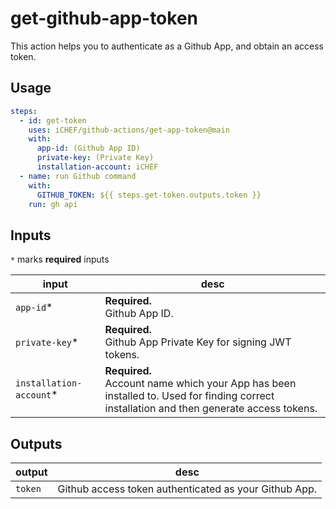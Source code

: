 # get-github-app-token

This action helps you to authenticate as a Github App, and obtain an access token.

## Usage

```yaml
steps:
  - id: get-token
    uses: iCHEF/github-actions/get-app-token@main
    with:
      app-id: (Github App ID)
      private-key: (Private Key)
      installation-account: iCHEF
  - name: run Github command
    with:
      GITHUB_TOKEN: ${{ steps.get-token.outputs.token }}
    run: gh api
```

## Inputs

`*` marks **required** inputs

| input | desc |
| ----- | ---- |
| `app-id`\* | **Required.**<br>Github App ID. |
| `private-key`\* | **Required.**<br>Github App Private Key for signing JWT tokens. |
| `installation-account`\* | **Required.**<br>Account name which your App has been installed to. Used for finding correct installation and then generate access tokens. |

## Outputs

| output | desc |
| ------ | ---- |
| `token` |  Github access token authenticated as your Github App. |
